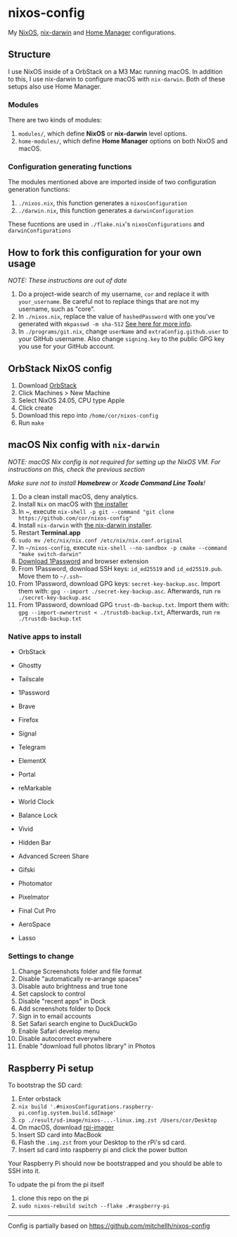 # nixos-config

My [NixOS](https://nixos.org), [nix-darwin](http://daiderd.com/nix-darwin/) and [Home Manager](https://github.com/nix-community/home-manager) configurations.

## Structure

I use NixOS inside of a OrbStack on a M3 Mac running macOS. In addition to this, I use nix-darwin to configure macOS with `nix-darwin`. Both of these setups also use Home Manager. 

### Modules

There are two kinds of modules:

1. `modules/`, which define **NixOS** or **nix-darwin** level options.
2. `home-modules/`, which define **Home Manager** options on both NixOS and macOS.

### Configuration generating functions

The modules mentioned above are imported inside of two configuration generation functions:

1. `./nixos.nix`, this function generates a `nixosConfiguration`
2. `./darwin.nix`, this function generates a `darwinConfiguration`

These fucntions are used in `./flake.nix`'s `nixosConfigurations` and `darwinConfigurations` 

## How to fork this configuration for your own usage

_NOTE: These instructions are out of date_

1. Do a project-wide search of my username, `cor` and replace it with `your_username`. Be careful not to replace things that are not my username, such as "core".
2. In `./nixos.nix`, replace the value of `hashedPassword` with one you've generated with `mkpasswd -m sha-512` [See here for more info](https://search.nixos.org/options?channel=22.05&show=users.users.%3Cname%3E.hashedPassword&from=0&size=50&sort=relevance&type=packages&query=users.users.%3Cname%3E.hash).
3. In `./programs/git.nix`, change `userName` and `extraConfig.github.user` to your GitHub username. Also change `signing.key` to the public GPG key you use for your GitHub account.

## OrbStack NixOS config

1. Download [OrbStack](https://orbstack.dev/)
2. Click Machines > New Machine
3. Select NixOS 24.05, CPU type Apple
4. Click create
5. Download this repo into `/home/cor/nixos-config`
6. Run `make`

## macOS Nix config with `nix-darwin`

*NOTE: macOS Nix config is not required for setting up the NixOS VM. For instructions on this, check the previous section*

*Make sure not to install **Homebrew** or **Xcode Command Line Tools**!*

1. Do a clean install macOS, deny analytics.
2. Install `Nix` on macOS with [the installer](https://nixos.org/download.html#nix-install-macos)
3. In ~, execute `nix-shell -p git --command "git clone https://github.com/cor/nixos-config"`
4. Install `nix-darwin` with [the nix-darwin installer](https://github.com/LnL7/nix-darwin).
5. Restart **Terminal.app**
6. `sudo mv /etc/nix/nix.conf /etc/nix/nix.conf.original`
7. In `~/nixos-config`, execute `nix-shell --no-sandbox -p cmake --command "make switch-darwin"`
8. [Download 1Password](https://1password.com/download) and browser extension
9. From 1Password, download SSH keys: `id_ed25519` and `id_ed25519.pub`. Move them to `~/.ssh~`
10. From 1Password, download GPG keys: `secret-key-backup.asc`. Import them with: `gpg --import ./secret-key-backup.asc`. Afterwards, run `rm ./secret-key-backup.asc`
11. From 1Password, download GPG `trust-db-backup.txt`. Import them with: `gpg --import-ownertrust < ./trustdb-backup.txt`, Afterwards, run `rm ./trustdb-backup.txt`

### Native apps to install

- OrbStack
- Ghostty
- Tailscale
- 1Password

- Brave
- Firefox

- Signal
- Telegram
- ElementX

- Portal
- reMarkable
- World Clock

- Balance Lock
- Vivid
- Hidden Bar
- Advanced Screen Share

- Gifski
- Photomator
- Pixelmator
- Final Cut Pro

- AeroSpace
- Lasso


### Settings to change

1. Change Screenshots folder and file format
2. Disable "automatically re-arrange spaces"
3. Disable auto brightness and true tone
4. Set capslock to control
5. Disable "recent apps" in Dock
6. Add screenshots folder to Dock
7. Sign in to email accounts
8. Set Safari search engine to DuckDuckGo
9. Enable Safari develop menu
10. Disable autocorrect everywhere
11. Enable "download full photos library" in Photos

## Raspberry Pi setup

To bootstrap the SD card:

1. Enter orbstack
2. `nix build '.#nixosConfigurations.raspberry-pi.config.system.build.sdImage'`
3. `cp ./result/sd-image/nixos-...-linux.img.zst /Users/cor/Desktop`
4. On macOS, download [rpi-imager](https://www.raspberrypi.com/software/)
5. Insert SD card into MacBook
6. Flash the `.img.zst` from your Desktop to the rPi's sd card. 
7. Insert sd card into raspberry pi and click the power button

Your Raspberry Pi should now be bootstrapped and you should be able to SSH into it.

To udpate the pi from the pi itself

1. clone this repo on the pi
2. `sudo nixos-rebuild switch --flake .#raspberry-pi`

--- 

Config is partially based on https://github.com/mitchellh/nixos-config
